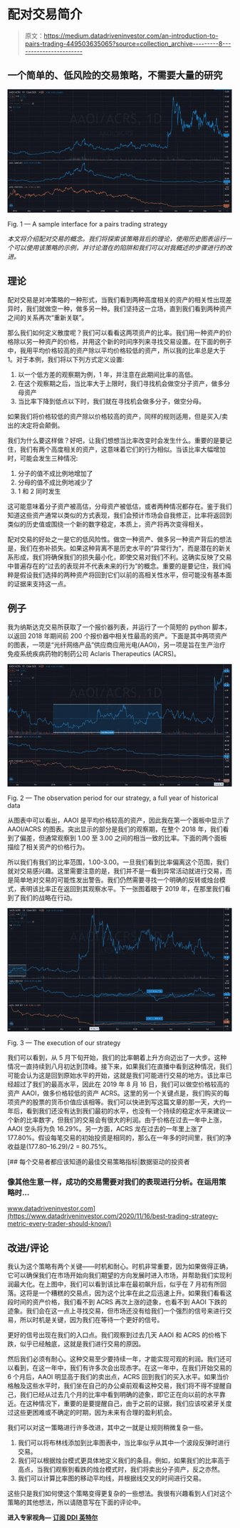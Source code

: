 # 配对交易简介

> 原文：<https://medium.datadriveninvestor.com/an-introduction-to-pairs-trading-449503635065?source=collection_archive---------8----------------------->

## 一个简单的、低风险的交易策略，不需要大量的研究

![](img/99e9c269d591849290c5f79a6342b84d.png)

Fig. 1 — A sample interface for a pairs trading strategy

*本文将介绍配对交易的概念。我们将探索该策略背后的理论，使用历史图表运行一个可以使用该策略的示例，并讨论潜在的陷阱和我们可以对我概述的步骤进行的改进。*

## 理论

配对交易是对冲策略的一种形式，当我们看到两种高度相关的资产的相关性出现差异时，我们就做空一种，做多另一种。我们坚持这一立场，直到我们看到两种资产之间的关系再次“重新关联”。

那么我们如何定义散度呢？我们可以看看这两项资产的比率。我们用一种资产的价格除以另一种资产的价格，并用这个新的时间序列来寻找交易设置。在下面的例子中，我用平均价格较高的资产除以平均价格较低的资产，所以我的比率总是大于 1。对于本例，我们将以下列方式定义设置:

1.  以一个低方差的观察期为例，1 年，并注意在此期间比率的高低。
2.  在这个观察期之后，当比率大于上限时，我们寻找机会做空分子资产，做多分母资产
3.  当比率下降到低点以下时，我们就在寻找机会做多分子，做空分母。

如果我们将价格较低的资产除以价格较高的资产，同样的规则适用，但是买入/卖出的决定将会颠倒。

我们为什么要这样做？好吧，让我们想想当比率改变时会发生什么。重要的是要记住，我们有两个高度相关的资产，这意味着它们的行为相似。当该比率大幅增加时，可能会发生三种情况:

1.  分子的值不成比例地增加了
2.  分母的值不成比例地减少了
3.  1 和 2 同时发生

这可能意味着分子资产被高估，分母资产被低估，或者两种情况都存在。鉴于我们知道这些资产通常以类似的方式表现，我们会预计市场会自我修正，比率将返回到类似的历史值或围绕一个新的数字稳定，本质上，资产将再次变得相关。

配对交易的好处之一是它的低风险性。做空一种资产、做多另一种资产背后的想法是，我们在弥补损失。如果这种背离不是历史水平的“异常行为”，而是潜在的新关系形成，我们将确保我们的损失最小化，即使交易对我们不利。这确实反映了交易中普遍存在的“过去的表现并不代表未来的行为”的概念。重要的是要记住，我们纯粹是假设我们选择的两种资产将回到它们以前的高相关性水平，但可能没有基本面的证据来支持这一点。

## 例子

我为纳斯达克交易所获取了一个报价器列表，并运行了一个简短的 python 脚本，以返回 2018 年期间前 200 个报价器中相关性最高的资产。下面是其中两项资产的图表，一项是“光纤网络产品”供应商应用光电(AAOI)，另一项是旨在生产治疗免疫系统疾病药物的制药公司 Aclaris Therapeutics (ACRS)。

![](img/52858bf561924ba0297bc94a4e84741d.png)

Fig. 2 — The observation period for our strategy, a full year of historical data

从图表中可以看出，AAOI 是平均价格较高的资产，因此我在第一个面板中显示了 AAOI/ACRS 的图表。突出显示的部分是我们的观察期，在整个 2018 年，我们看到了偏差，但通常观察到 1.00 至 3.00 之间的相当一致的比率。下面的两个面板描绘了相关资产的价格行为。

所以我们有我们的比率范围，1.00-3.00。一旦我们看到比率偏离这个范围，我们就对交易感兴趣。这里需要注意的是，我们并不是一看到异常活动就进行交易，而是简单地对交易的可能性发出警告。我们仍然需要寻找一个明确的反转或烛台模式，表明该比率正在返回到其观察水平。下一张图着眼于 2019 年，在那里我们看到了我们的战略在行动。

![](img/fd676c6ff316e55dc813f9f3ada124a1.png)

Fig. 3 — The execution of our strategy

我们可以看到，从 5 月下旬开始，我们的比率朝着上升方向迈出了一大步。这种情况一直持续到八月初达到顶峰。接下来，如果我们在直播中看到这种情况，我们可能会认为这是回到原始水平的开始，这就是我们可能进行交易的地方。该比率已经超过了我们的最高水平，因此在 2019 年 8 月 16 日，我们可以做空价格较高的资产 AAOI，做多价格较低的资产 ACRS。这里的另一个关键点是，我们购买的每项资产的股票的货币价值应该相等。我们可以快进到写这篇文章的那一天，大约一年后，看到我们还没有达到我们最初的水平，也没有一个持续的稳定水平来建议一个新的比率数字，但我们的交易会有很大的利润。由于价格在过去一年中上涨，AAOI 空头将为负 16.29%。另一方面，ACRS 龙在过去的一年里上涨了 177.80%。假设每笔交易的初始投资是相同的，那么在一年多的时间里，我们的净收益是(177.80–16.29)/2 = 80.75%。

[](https://www.datadriveninvestor.com/2020/11/16/best-trading-strategy-metric-every-trader-should-know/) [## 每个交易者都应该知道的最佳交易策略指标|数据驱动的投资者

### 像其他生意一样，成功的交易需要对我们的表现进行分析。在运用策略时…

www.datadriveninvestor.com](https://www.datadriveninvestor.com/2020/11/16/best-trading-strategy-metric-every-trader-should-know/) 

## 改进/评论

我认为这个策略有两个关键——时机和耐心。时机非常重要，因为如果做得正确，它可以确保我们在市场开始向我们期望的方向发展时进入市场，并帮助我们实现利润最大化。在上图中，我们可以看到该比率在最初飙升后，似乎在 7 月初有所回落。这将是一个糟糕的交易点，因为这个比率在此之后迅速上升。如果我们看看这段时间的资产价格，我们看不到 ACRS 再次上涨的迹象，也看不到 AAOI 下跌的迹象。我们会在这一点上寻找交易，但市场还没有给我们一个强烈的信号来进行交易，所以时机是关键，因为我们在等待一个更好的信号。

更好的信号出现在我们的入口点。我们观察到过去几天 AAOI 和 ACRS 的价格下跌，似乎已经触底，这就是我们进行交易的原因。

然后我们必须有耐心。这种交易至少要持续一年，才能实现可观的利润。我们还可以看到，在这一年中，我们有许多次会出现赤字。在这一年中，在我们开始交易的 6 个月后，AAOI 明显高于我们的卖出点，ACRS 回到我们的买入水平。如果当价格触及这些水平时，我们坐在自己的办公桌前观看这种交易，我们将不得不提醒自己，我们已经从过去几个月的比率中看到明确的迹象，即它正在向以前的水平靠近。在这种情况下，重要的是要提醒自己，由于之前的证据，我们应该咬紧牙关度过这些更困难或不确定的时期，因为未来有合理的盈利机会。

我们可以对这一策略进行许多改进，其中之一就是让规则稍微复杂一些。

1.  我们可以将布林线添加到比率图表中，当比率似乎从其中一个波段反弹时进行交易。
2.  我们可以根据烛台模式更具体地定义我们的条目。例如，如果我们的比率高于高点，当我们观察到看跌的烛台模式时，我们将卖出分子资产，反之亦然。
3.  我们可以计算比率图的移动平均线，并根据线交叉的时间进行交易。

这些只是我们如何使这个策略变得更复杂的一些想法。我很有兴趣看到人们对这个策略的其他想法，所以请随意写在下面的评论中。

**进入专家视角—** [**订阅 DDI 英特尔**](https://datadriveninvestor.com/ddi-intel)